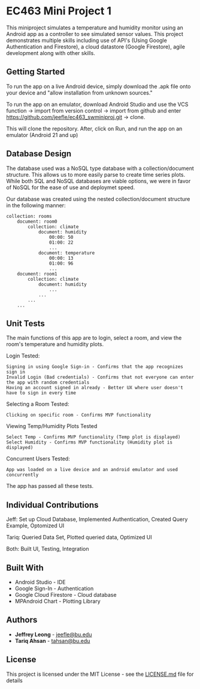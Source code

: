 # EC463 Mini Project 1

This miniproject simulates a temperature and humidity monitor using an Android app as a controller to see simulated sensor values. This project demonstrates multiple skills including use of API's (Using Google Authentication and Firestore), a cloud datastore (Google Firestore), agile development along with other skills.


## Getting Started

To run the app on a live Android device, simply download the .apk file onto your device and "allow installation from unknown sources." 

To run the app on an emulator, download Android Studio and use the VCS function -> import from version control -> import from github and enter https://github.com/jeefle/ec463_swminiproj.git -> clone. 

This will clone the repository. After, click on Run, and run the app on an emulator (Android 21 and up)

## Database Design

The database used was a NoSQL type database with a collection/document structure. This allows us to more easily parse to create time series plots. While both SQL and NoSQL databases are viable options, we were in favor of NoSQL for the ease of use and deploymet speed.

Our database was created using the nested collection/document structure in the following manner:

```
collection: rooms
	document: room0
		collection: climate
			document: humidity
				00:00: 50
				01:00: 22
				...
			document: temperature
				00:00: 13
				01:00: 96
				...
	document: room1
		collection: climate
			document: humidity
				...
			...
		...
	...
```

## Unit Tests

The main functions of this app are to login, select a room, and view the room's temperature and humidity plots.

Login Tested:
```
Signing in using Google Sign-in - Confirms that the app recognizes sign in
Invalid Login (Bad credentials) - Confirms that not everyone can enter the app with random credentials
Having an account signed in already - Better UX where user doesn't have to sign in every time
```
Selecting a Room Tested:
```
Clicking on specific room - Confirms MVP functionality
```
Viewing Temp/Humidity Plots Tested
```
Select Temp - Confirms MVP functionality (Temp plot is displayed)
Select Humidity - Confirms MVP functionality (Humidity plot is displayed)
```
Concurrent Users Tested:
```
App was loaded on a live device and an android emulator and used concurrently
```

The app has passed all these tests.

## Individual Contributions

Jeff: Set up Cloud Database, Implemented Authentication, Created Query Example, Optomized UI

Tariq: Queried Data Set, Plotted queried data, Optimized UI

Both: Built UI, Testing, Integration 

## Built With

* Android Studio - IDE
* Google Sign-In - Authentication
* Google Cloud Firestore - Cloud database
* MPAndroid Chart - Plotting Library

## Authors

* **Jeffrey Leong** - jeefle@bu.edu
* **Tariq Ahsan** - tahsan@bu.edu

## License

This project is licensed under the MIT License - see the [LICENSE.md](LICENSE.md) file for details
